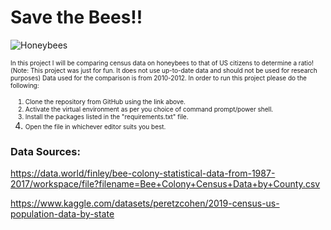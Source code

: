# Save the Bees!!
![Honeybees](https://cdn.mos.cms.futurecdn.net/HixjyeXYJCrSDVGkZTmprP-1024-80.jpg.webp)

<font size="1"> In this project I will be comparing census data on honeybees to that of US citizens to determine a ratio! (Note: This project was just for fun. It does not use up-to-date data and should not be used for research purposes)
Data used for the comparison is from 2010-2012.
In order to run this project please do the following:

1. Clone the repository from GitHub using the link above.
2. Activate the virtual environment as per you choice of command prompt/power shell.
3. Install the packages listed in the "requirements.txt" file.
4. Open the file in whichever editor suits you best. </font>


### Data Sources:
https://data.world/finley/bee-colony-statistical-data-from-1987-2017/workspace/file?filename=Bee+Colony+Census+Data+by+County.csv

https://www.kaggle.com/datasets/peretzcohen/2019-census-us-population-data-by-state

